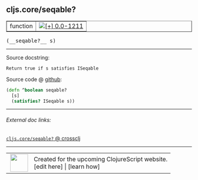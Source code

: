 ## cljs.core/seqable?



 <table border="1">
<tr>
<td>function</td>
<td><a href="https://github.com/cljsinfo/cljs-api-docs/tree/0.0-1211"><img valign="middle" alt="[+] 0.0-1211" title="Added in 0.0-1211" src="https://img.shields.io/badge/+-0.0--1211-lightgrey.svg"></a> </td>
</tr>
</table>


 <samp>
(__seqable?__ s)<br>
</samp>

---





Source docstring:

```
Return true if s satisfies ISeqable
```


Source code @ [github](https://github.com/clojure/clojurescript/blob/r1.7.145/src/main/cljs/cljs/core.cljs#L1993-L1996):

```clj
(defn ^boolean seqable?
  [s]
  (satisfies? ISeqable s))
```

<!--
Repo - tag - source tree - lines:

 <pre>
clojurescript @ r1.7.145
└── src
    └── main
        └── cljs
            └── cljs
                └── <ins>[core.cljs:1993-1996](https://github.com/clojure/clojurescript/blob/r1.7.145/src/main/cljs/cljs/core.cljs#L1993-L1996)</ins>
</pre>

-->

---



###### External doc links:

[`cljs.core/seqable?` @ crossclj](http://crossclj.info/fun/cljs.core.cljs/seqable%3F.html)<br>

---

 <table>
<tr><td>
<img valign="middle" align="right" width="48px" src="http://i.imgur.com/Hi20huC.png">
</td><td>
Created for the upcoming ClojureScript website.<br>
[edit here] | [learn how]
</td></tr></table>

[edit here]:https://github.com/cljsinfo/cljs-api-docs/blob/master/cljsdoc/cljs.core/seqableQMARK.cljsdoc
[learn how]:https://github.com/cljsinfo/cljs-api-docs/wiki/cljsdoc-files

<!--

This information was too distracting to show to readers, but I'll leave it
commented here since it is helpful to:

- pretty-print the data used to generate this document
- and show how to retrieve that data



The API data for this symbol:

```clj
{:return-type boolean,
 :ns "cljs.core",
 :name "seqable?",
 :signature ["[s]"],
 :history [["+" "0.0-1211"]],
 :type "function",
 :full-name-encode "cljs.core/seqableQMARK",
 :source {:code "(defn ^boolean seqable?\n  [s]\n  (satisfies? ISeqable s))",
          :title "Source code",
          :repo "clojurescript",
          :tag "r1.7.145",
          :filename "src/main/cljs/cljs/core.cljs",
          :lines [1993 1996]},
 :full-name "cljs.core/seqable?",
 :docstring "Return true if s satisfies ISeqable"}

```

Retrieve the API data for this symbol:

```clj
;; from Clojure REPL
(require '[clojure.edn :as edn])
(-> (slurp "https://raw.githubusercontent.com/cljsinfo/cljs-api-docs/catalog/cljs-api.edn")
    (edn/read-string)
    (get-in [:symbols "cljs.core/seqable?"]))
```

-->
